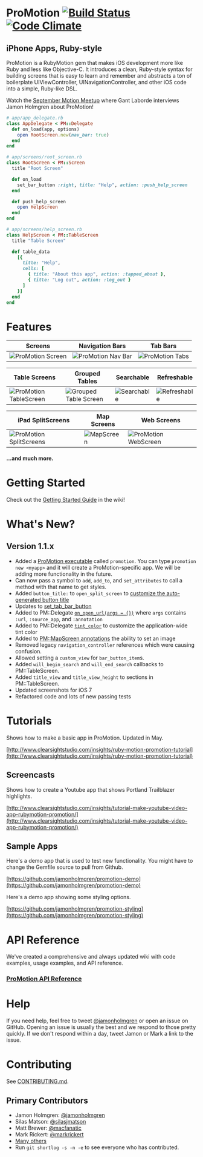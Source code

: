 # ProMotion [![Build Status](https://travis-ci.org/clearsightstudio/ProMotion.png)](https://travis-ci.org/clearsightstudio/ProMotion) [![Code Climate](https://codeclimate.com/github/clearsightstudio/ProMotion.png)](https://codeclimate.com/github/clearsightstudio/ProMotion)

## iPhone Apps, Ruby-style

ProMotion is a RubyMotion gem that makes iOS development more like Ruby and less like Objective-C.
It introduces a clean, Ruby-style syntax for building screens that is easy to learn and remember and
abstracts a ton of boilerplate UIViewController, UINavigationController, and other iOS code into a
simple, Ruby-like DSL.

Watch the [September Motion Meetup](http://www.youtube.com/watch?v=rf7h-3AiMRQ) where Gant Laborde
interviews Jamon Holmgren about ProMotion!

```ruby
# app/app_delegate.rb
class AppDelegate < PM::Delegate
  def on_load(app, options)
    open RootScreen.new(nav_bar: true)
  end
end

# app/screens/root_screen.rb
class RootScreen < PM::Screen
  title "Root Screen"

  def on_load
    set_bar_button :right, title: "Help", action: :push_help_screen
  end

  def push_help_screen
    open HelpScreen
  end
end

# app/screens/help_screen.rb
class HelpScreen < PM::TableScreen
  title "Table Screen"

  def table_data
    [{
      title: "Help",
      cells: [
        { title: "About this app", action: :tapped_about },
        { title: "Log out", action: :log_out }
      ]
    }]
  end
end
```

# Features

|Screens|Navigation Bars|Tab Bars|
|---|---|---|
|![ProMotion Screen](https://f.cloud.github.com/assets/1479215/1534021/060aaaac-4c8f-11e3-903c-743e54252222.png)|![ProMotion Nav Bar](https://f.cloud.github.com/assets/1479215/1534077/db39aab6-4c8f-11e3-83f7-e03d52ac615d.png)|![ProMotion Tabs](https://f.cloud.github.com/assets/1479215/1534115/9f4c4cd8-4c90-11e3-9285-96ac253facda.png)|

|Table Screens|Grouped Tables|Searchable|Refreshable|
|---|---|---|---|
|![ProMotion TableScreen](https://f.cloud.github.com/assets/1479215/1534137/ed71e864-4c90-11e3-98aa-ed96049f5407.png)|![Grouped Table Screen](https://f.cloud.github.com/assets/1479215/1589973/61a48610-5281-11e3-85ac-abee99bf73ad.png)|![Searchable](https://f.cloud.github.com/assets/1479215/1534299/20cc05c6-4c93-11e3-92ca-9ee39c044457.png)|![Refreshable](https://f.cloud.github.com/assets/1479215/1534317/5a14ef28-4c93-11e3-8e9e-f8c08d8464f8.png)|


|iPad SplitScreens|Map Screens|Web Screens|
|---|---|---|
|![ProMotion SplitScreens](https://f.cloud.github.com/assets/1479215/1534507/0edb8dd4-4c96-11e3-9896-d4583d0ed161.png)|![MapScreen](https://f.cloud.github.com/assets/1479215/1534628/f7dbf7e8-4c97-11e3-8817-4c2a58824771.png)|![ProMotion WebScreen](https://f.cloud.github.com/assets/1479215/1534631/ffe1b36a-4c97-11e3-8c8f-c7b14e26182d.png)|

#### ...and much more.

# Getting Started

Check out the [Getting Started Guide](https://github.com/clearsightstudio/ProMotion/wiki/Guide:-Getting-Started) in the wiki!

# What's New?

## Version 1.1.x

* Added a [ProMotion executable](https://github.com/clearsightstudio/ProMotion/wiki/Command-Line-Tool) called `promotion`. You can type `promotion new <myapp>` and it will create a ProMotion-specific app. We will be adding more functionality in the future.
* Can now pass a symbol to `add`, `add_to`, and `set_attributes` to call a method with that name to get styles.
* Added `button_title:` to `open_split_screen` to [customize the auto-generated button title](https://github.com/clearsightstudio/ProMotion/wiki/API-Reference:-ProMotion::SplitScreen#open_split_screenmaster-detail-args--)
* Updates to [set_tab_bar_button](https://github.com/clearsightstudio/ProMotion/wiki/API-Reference:-ProMotion::Tabs#set_tab_bar_itemargs)
* Added to PM::Delegate [`on_open_url(args = {})`](https://github.com/clearsightstudio/ProMotion/wiki/API-Reference:-ProMotion::Delegate#on_open_urlargs--) where `args` contains `:url`, `:source_app`, and `:annotation`
* Added to PM::Delegate [`tint_color`](https://github.com/clearsightstudio/ProMotion/wiki/API-Reference:-ProMotion::Delegate#tint_color) to customize the application-wide tint color
* Added to [PM::MapScreen annotations](https://github.com/clearsightstudio/ProMotion/wiki/API-Reference:-ProMotion::MapScreen) the ability to set an image
* Removed legacy `navigation_controller` references which were causing confusion.
* Allowed setting a `custom_view` for `bar_button_item`s.
* Added `will_begin_search` and `will_end_search` callbacks to PM::TableScreen.
* Added `title_view` and `title_view_height` to sections in PM::TableScreen.
* Updated screenshots for iOS 7
* Refactored code and lots of new passing tests

# Tutorials

Shows how to make a basic app in ProMotion. Updated in May.

[http://www.clearsightstudio.com/insights/ruby-motion-promotion-tutorial](http://www.clearsightstudio.com/insights/ruby-motion-promotion-tutorial)

## Screencasts

Shows how to create a Youtube app that shows Portland Trailblazer highlights.

[http://www.clearsightstudio.com/insights/tutorial-make-youtube-video-app-rubymotion-promotion/](http://www.clearsightstudio.com/insights/tutorial-make-youtube-video-app-rubymotion-promotion/)

## Sample Apps

Here's a demo app that is used to test new functionality. You might have to change the Gemfile
source to pull from Github.

[https://github.com/jamonholmgren/promotion-demo](https://github.com/jamonholmgren/promotion-demo)

Here's a demo app showing some styling options.

[https://github.com/jamonholmgren/promotion-styling](https://github.com/jamonholmgren/promotion-styling)

# API Reference

We've created a comprehensive and always updated wiki with code examples, usage examples, and API reference.

### [ProMotion API Reference](https://github.com/clearsightstudio/ProMotion/wiki)

# Help

If you need help, feel free to tweet [@jamonholmgren](http://twitter.com/jamonholmgren)
or open an issue on GitHub. Opening an issue is usually the best and we respond to those pretty quickly.
If we don't respond within a day, tweet Jamon or Mark a link to the issue.

# Contributing

See [CONTRIBUTING.md](./).

## Primary Contributors

* Jamon Holmgren: [@jamonholmgren](https://twitter.com/jamonholmgren)
* Silas Matson: [@silasjmatson](https://twitter.com/silasjmatson)
* Matt Brewer: [@macfanatic](https://twitter.com/macfanatic)
* Mark Rickert: [@markrickert](https://twitter.com/markrickert)
* [Many others](https://github.com/clearsightstudio/ProMotion/graphs/contributors)
* Run `git shortlog -s -n -e` to see everyone who has contributed.

